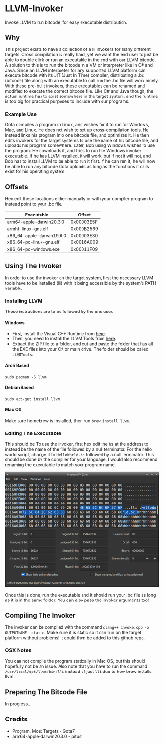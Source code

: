 # LLVM-Invoker
Invoke LLVM to run bitcode, for easy executable distribution.

## Why
This project exists to have a collection of a lli invokers for many different targets. Cross compilation is really hard, yet we want the end user to just be able to double click or run an executable in the end with our LLVM bitcode. A solution to this is to run the bitcode in a VM or interpreter like in C# and Java. Since an LLVM interpreter for any supported LLVM platform can execute bitcode with its JIT (Just In Time) compiler, distributing a .bc (bitcode) file along with an executable to call run the .bc file will work nicely. With these pre-built invokers, these executables can be renamed and modified to execute the correct bitcode file. Like C# and Java though, the actual runtime has to exist somewhere in the target system, and the runtime is too big for practical purposes to include with our programs.

### Example Use
Gota compiles a program in Linux, and wishes for it to run for Windows, Mac, and Linux. He does not wish to set up cross-compilation tools. He instead links his program into one bitcode file, and optimizes it. He then edits invokers for the target systems to use the name of his bitcode file, and uploads his program somewhere. Later, Bob using Windows wishes to use the program. He downloads it, and tries to run the Windows invoker executable. If he has LLVM installed, it will work, but if not it will not, and Bob has to install LLVM to be able to run it first. If he can run it, he will now be able to run any bitcode Gota uploads as long as the functions it calls exist for his operating system.

## Offsets
Hex edit these locations either manually or with your compiler program to instead point to your .bc file.

| Executable | Offset |
|------------|--------|
| arm64-apple-darwin20.3.0 | 0x00003E5F |
| armhf-linux-gnu.elf | 0x000B2569 |
| x86_64-apple-darwin19.6.0 | 0x00003E30 |
| x86_64-pc-linux-gnu.elf | 0x0016A009 |
| x86_64-pc-windows.exe | 0x00011F09 |


## Using The Invoker
In order to use the invoker on the target system, first the necessary LLVM tools have to be installed (lli) with it being accessible by the system's PATH variable.

### Installing LLVM
These instructions are to be followed by the end user.

#### Windows
* First, install the Visual C++ Runtime from [here](https://support.microsoft.com/en-us/topic/the-latest-supported-visual-c-downloads-2647da03-1eea-4433-9aff-95f26a218cc0).
* Then, you need to install the LLVM Tools from [here](https://www.mediafire.com/file/gr6altnimd809j6/LLVMTools.zip/file).
* Extract the ZIP file to a folder, and cut and paste the folder that has all the EXE files into your C:\ or main drive. The folder should be called `LLVMTools`.


#### Arch Based
`sudo pacman -S llvm`

#### Debian Based
`sudo apt-get install llvm`

#### Mac OS
Make sure homebrew is installed, then run `brew install llvm`.

### Editing The Executable
This should be To use the invoker, first hex edit the `h`s at the address to instead be the name of the file followed by a null terminator. For the hello world script, change it to `HelloWorld.bc` followed by a null terminator. This should be done by the compiler for your language. I would also recommend renaming the executable to match your program name.

![alt text](Example.png "Example hex edit.")

Once this is done, run the executable and it should run your .bc file as long as it is in the same folder. You can also pass the invoker arguments too!

## Compiling The Invoker
The invoker can be compiled with the command `clang++ invoke.cpp -o OUTPUTNAME -static`. Make sure it is static so it can run on the target platform without problems! It could then be added to this github repo.

### OSX Notes
You can not compile the program statically in Mac OS, but this should hopefully not be an issue. Also note that you have to run the command `/usr/local/opt/llvm/bin/lli` instead of just `lli` due to how brew installs llvm.

## Preparing The Bitcode File
In progress...

## Credits
* Program, Most Targets - Gota7
* arm64-apple-darwin20.3.0 - pitust
